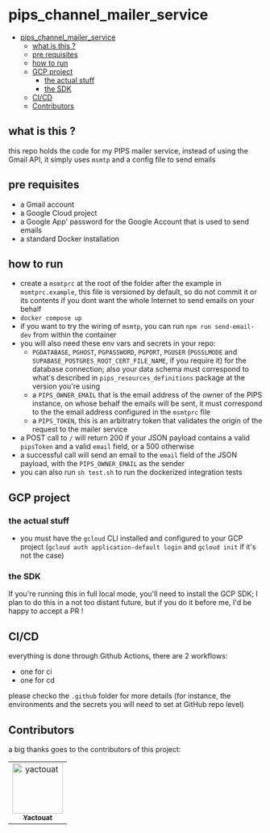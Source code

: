 # pips_channel_mailer_service

<!-- TOC -->

- [pips_channel_mailer_service](#pips_channel_mailer_service)
  - [what is this ?](#what-is-this-)
  - [pre requisites](#pre-requisites)
  - [how to run](#how-to-run)
  - [GCP project](#gcp-project)
    - [the actual stuff](#the-actual-stuff)
    - [the SDK](#the-sdk)
  - [CI/CD](#cicd)
  - [Contributors](#contributors)

<!-- /TOC -->

## what is this ?

this repo holds the code for my PIPS mailer service, instead of using the Gmail API, it simply uses `msmtp` and a config file to send emails

## pre requisites

- a Gmail account
- a Google Cloud project
- a Google App' password for the Google Account that is used to send emails
- a standard Docker installation

## how to run

- create a `msmtprc` at the root of the folder after the example in `msmtprc.example`, this file is versioned by default, so do not commit it or its contents if you dont want the whole Internet to send emails on your behalf
- `docker compose up`
- if you want to try the wiring of `msmtp`, you can run `npm run send-email-dev` from within the container
- you will also need these env vars and secrets in your repo:
  - `PGDATABASE`, `PGHOST`, `PGPASSWORD`, `PGPORT`, `PGUSER` (`PGSSLMODE` and `SUPABASE_POSTGRES_ROOT_CERT_FILE_NAME`, if you require it) for the database connection; also your data schema must correspond to what's described in `pips_resources_definitions` package at the version you're using
  - a `PIPS_OWNER_EMAIL` that is the email address of the owner of the PIPS instance, on whose behalf the emails will be sent, it must correspond to the the email address configured in the `msmtprc` file
  - a `PIPS_TOKEN`, this is an arbitratry token that validates the origin of the request to the mailer service
- a POST call to `/` will return 200 if your JSON payload contains a valid `pipsToken` and a valid `email` field, or a 500 otherwise
- a successful call will send an email to the `email` field of the JSON payload, with the `PIPS_OWNER_EMAIL` as the sender
- you can also run `sh test.sh` to run the dockerized integration tests

## GCP project

### the actual stuff

- you must have the `gcloud` CLI installed and configured to your GCP project (`gcloud auth application-default login` and `gcloud init` if it's not the case)

### the SDK

If you're running this in full local mode, you'll need to install the GCP SDK; I plan to do this in a not too distant future, but if you do it before me, I'd be happy to accept a PR !

## CI/CD

everything is done through Github Actions, there are 2 workflows:

- one for ci
- one for cd

please checko the `.github` folder for more details (for instance, the environments and the secrets you will need to set at GitHub repo level)

## Contributors

a big thanks goes to the contributors of this project:

<table>
<tbody>
    <tr>
        <td align="center"><a href="https://github.com/yactouat"><img src="https://avatars.githubusercontent.com/u/37403808?v=4" width="100px;" alt="yactouat"/><br /><sub><b>Yactouat</b></sub></a><br /><a href="https://github.com/yactouat"></td>
    </tr>
</tbody>
</table>
